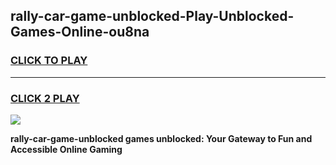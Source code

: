 
## rally-car-game-unblocked-Play-Unblocked-Games-Online-ou8na
<h3>
<a href="https://premium76.site?title=rally-car-game-unblocked&ref=25A">CLICK TO PLAY</a></h3>
<hr>

<h3>
<a href="https://premium76.site?title=rally-car-game-unblocked&ref=25A">CLICK 2 PLAY</a>
  
</h3>

<a href="https://premium76.site?title=rally-car-game-unblocked&ref=25A"><img src="https://clearcache.store/games.png"></a>


**rally-car-game-unblocked games unblocked: Your Gateway to Fun and Accessible Online Gaming**
